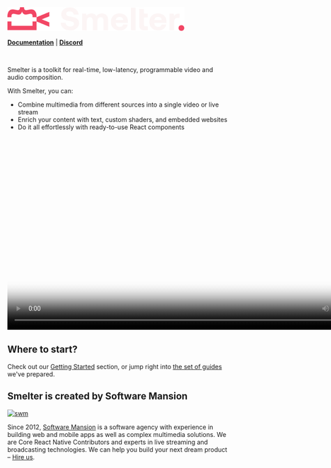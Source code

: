 <img src="assets/smelter-logo-transparent.svg" width="400" alt="Smelter">

<br>

**[Documentation](https://smelter.dev/docs)** | **[Discord](https://discord.gg/Cxj3rzTTag)**

<br>

Smelter is a toolkit for real-time, low-latency, programmable video and audio composition.

With Smelter, you can:
- Combine multimedia from different sources into a single video or live stream
- Enrich your content with text, custom shaders, and embedded websites
- Do it all effortlessly with ready-to-use React components

<br>

<div align="left">
  <video width="840" poster="https://github.com/user-attachments/assets/2258bb3c-0f40-4a5e-8f5f-7271ae02a908">
    <source src="https://github.com/user-attachments/assets/1bcf2903-4362-4de9-8fdf-6879c17e029b" type="video/mp4">
  </video>
</div>

## Where to start?

Check out our [Getting Started](https://smelter.dev/docs) section, or jump right into [the set of guides](https://www.smelter.dev/ts-sdk/guides/quick-start/) we've prepared.

## Smelter is created by Software Mansion

[![swm](https://logo.swmansion.com/logo?color=white&variant=desktop&width=150&tag=smelter-github 'Software Mansion')](https://swmansion.com)

Since 2012, [Software Mansion](https://swmansion.com) is a software agency with experience in building web and mobile apps as well as complex multimedia solutions. We are Core React Native Contributors and experts in live streaming and broadcasting technologies. We can help you build your next dream product – [Hire us](https://swmansion.com/contact/projects?utm_source=smelter&utm_medium=readme).